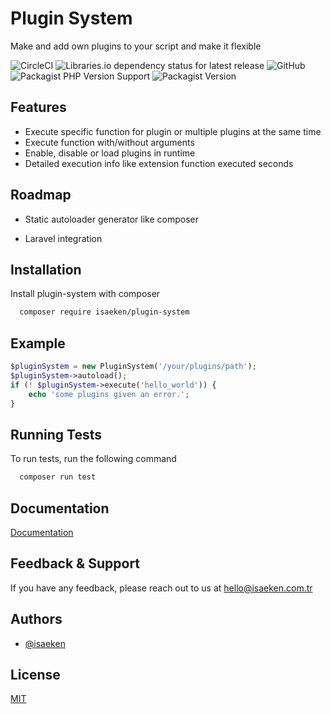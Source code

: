 
# Plugin System

Make and add own plugins to your script and make it flexible

![CircleCI](https://img.shields.io/circleci/build/github/isaeken/plugin-system)
![Libraries.io dependency status for latest release](https://img.shields.io/librariesio/release/github/isaeken/plugin-system)
![GitHub](https://img.shields.io/github/license/isaeken/plugin-system)
![Packagist PHP Version Support](https://img.shields.io/packagist/php-v/isaeken/plugin-system)
![Packagist Version](https://img.shields.io/packagist/v/isaeken/plugin-system)

## Features

- Execute specific function for plugin or multiple plugins at the same time
- Execute function with/without arguments
- Enable, disable or load plugins in runtime
- Detailed execution info like extension function executed seconds


## Roadmap

- Static autoloader generator like composer

- Laravel integration


## Installation

Install plugin-system with composer

```bash 
  composer require isaeken/plugin-system
```

## Example

```php
$pluginSystem = new PluginSystem('/your/plugins/path');
$pluginSystem->autoload();
if (! $pluginSystem->execute('hello_world')) {
    echo 'some plugins given an error.';
}
```


## Running Tests

To run tests, run the following command

```bash
  composer run test
```


## Documentation

[Documentation](https://isaeken.github.io/plugin-system)


## Feedback & Support

If you have any feedback, please reach out to us at hello@isaeken.com.tr


## Authors

- [@isaeken](https://www.github.com/isaeken)


## License

[MIT](LICENSE.md)

